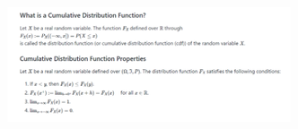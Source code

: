 

![alttext](https://github.com/virtual-labs/exp-cumulative-distribution-function-iitd/blob/main/experiment/images/theory.png)
